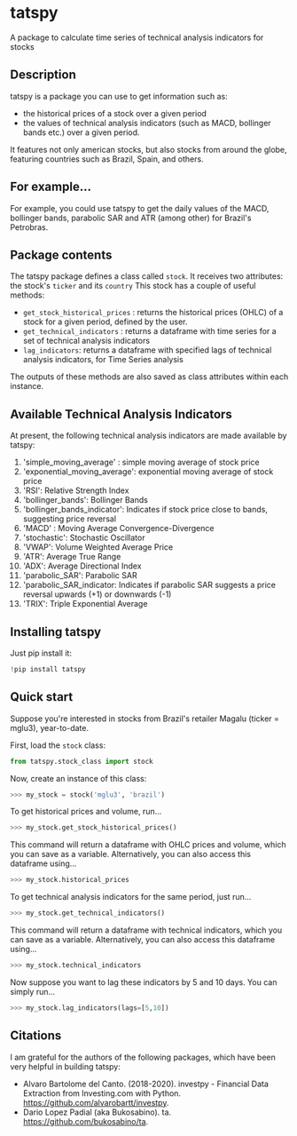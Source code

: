 # tatspy
A package to calculate time series of technical analysis indicators for stocks

## Description

tatspy is a package you can use to get information such as:
* the historical prices of a stock over a given period
* the values of technical analysis indicators (such as MACD, bollinger bands etc.) over a given period.

It features not only american stocks, but also stocks from around the globe, featuring countries such as Brazil, Spain, and others.

## For example...

For example, you could use tatspy to get the daily values of the MACD, bollinger bands, parabolic SAR and ATR (among other) for Brazil's Petrobras.

## Package contents

The tatspy package defines a class called `stock`.
It receives two attributes: the stock's `ticker` and its `country`
This stock has a couple of useful methods:

* `get_stock_historical_prices` : returns the historical prices (OHLC) of a stock for a given period, defined by the user.
* `get_technical_indicators` : returns a dataframe with time series for a set of technical analysis indicators
* `lag_indicators`: returns a dataframe with specified lags of technical analysis indicators, for Time Series analysis

The outputs of these methods are also saved as class attributes within each instance.

## Available Technical Analysis Indicators

At present, the following technical analysis indicators are made available by tatspy:

1. 'simple_moving_average' : simple moving average of stock price  
2. 'exponential_moving_average': exponential moving average of stock price  
3. 'RSI': Relative Strength Index  
4. 'bollinger_bands': Bollinger Bands  
5. 'bollinger_bands_indicator': Indicates if stock price close to bands, suggesting price reversal
6. 'MACD' : Moving Average Convergence-Divergence
7. 'stochastic': Stochastic Oscillator
8. 'VWAP': Volume Weighted Average Price
9. 'ATR': Average True Range
10. 'ADX': Average Directional Index
11. 'parabolic_SAR': Parabolic SAR
12. 'parabolic_SAR_indicator: Indicates if parabolic SAR suggests a price reversal upwards (+1) or downwards (-1)
13. 'TRIX': Triple Exponential Average

## Installing tatspy

Just pip install it:

```python
!pip install tatspy
```

## Quick start

Suppose you're interested in stocks from Brazil's retailer Magalu (ticker = mglu3), year-to-date.

First, load the `stock` class:

```python
from tatspy.stock_class import stock
```

Now, create an instance of this class:

```python
>>> my_stock = stock('mglu3', 'brazil')
```

To get historical prices and volume, run...

```python
>>> my_stock.get_stock_historical_prices()
```

This command will return a dataframe with OHLC prices and volume, which you can save as a variable.
Alternatively, you can also access this dataframe using...

```python
>>> my_stock.historical_prices
```

To get technical analysis indicators for the same period, just run...

```python
>>> my_stock.get_technical_indicators()
```
This command will return a dataframe with technical indicators, which you can save as a variable.
Alternatively, you can also access this dataframe using...

```python
>>> my_stock.technical_indicators
```

Now suppose you want to lag these indicators by 5 and 10 days. 
You can simply run...

```python
>>> my_stock.lag_indicators(lags=[5,10])
```

## Citations

I am grateful for the authors of the following packages, which have been very helpful in building tatspy:

* Alvaro Bartolome del Canto. (2018-2020). investpy - Financial Data Extraction from Investing.com with Python. https://github.com/alvarobartt/investpy.
* Dario Lopez Padial (aka Bukosabino). ta. https://github.com/bukosabino/ta.

